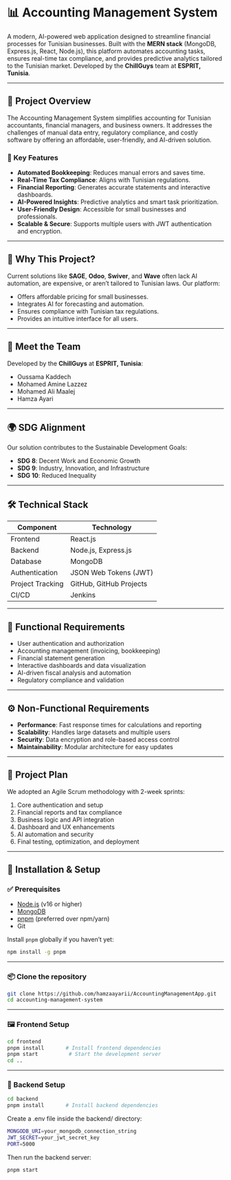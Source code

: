# 📊 Accounting Management System

A modern, AI-powered web application designed to streamline financial processes for Tunisian businesses. Built with the **MERN stack** (MongoDB, Express.js, React, Node.js), this platform automates accounting tasks, ensures real-time tax compliance, and provides predictive analytics tailored to the Tunisian market. Developed by the **ChillGuys** team at **ESPRIT, Tunisia**.

---

## 🚀 Project Overview

The Accounting Management System simplifies accounting for Tunisian accountants, financial managers, and business owners. It addresses the challenges of manual data entry, regulatory compliance, and costly software by offering an affordable, user-friendly, and AI-driven solution.

### 🌟 Key Features

- **Automated Bookkeeping**: Reduces manual errors and saves time.  
- **Real-Time Tax Compliance**: Aligns with Tunisian regulations.  
- **Financial Reporting**: Generates accurate statements and interactive dashboards.  
- **AI-Powered Insights**: Predictive analytics and smart task prioritization.  
- **User-Friendly Design**: Accessible for small businesses and professionals.  
- **Scalable & Secure**: Supports multiple users with JWT authentication and encryption.

---

## 🎯 Why This Project?

Current solutions like **SAGE**, **Odoo**, **Swiver**, and **Wave** often lack AI automation, are expensive, or aren’t tailored to Tunisian laws. Our platform:

- Offers affordable pricing for small businesses.  
- Integrates AI for forecasting and automation.  
- Ensures compliance with Tunisian tax regulations.  
- Provides an intuitive interface for all users.

---

## 👥 Meet the Team

Developed by the **ChillGuys** at **ESPRIT, Tunisia**:

- Oussama Kaddech  
- Mohamed Amine Lazzez  
- Mohamed Ali Maalej  
- Hamza Ayari

---

## 🌍 SDG Alignment

Our solution contributes to the Sustainable Development Goals:

- **SDG 8**: Decent Work and Economic Growth  
- **SDG 9**: Industry, Innovation, and Infrastructure  
- **SDG 10**: Reduced Inequality

---

## 🛠️ Technical Stack

| Component        | Technology               |
|------------------|---------------------------|
| Frontend         | React.js                  |
| Backend          | Node.js, Express.js       |
| Database         | MongoDB                   |
| Authentication   | JSON Web Tokens (JWT)     |
| Project Tracking | GitHub, GitHub Projects   |
| CI/CD            | Jenkins                   |

---

## 🔧 Functional Requirements

- User authentication and authorization  
- Accounting management (invoicing, bookkeeping)  
- Financial statement generation  
- Interactive dashboards and data visualization  
- AI-driven fiscal analysis and automation  
- Regulatory compliance and validation

---

## ⚙️ Non-Functional Requirements

- **Performance**: Fast response times for calculations and reporting  
- **Scalability**: Handles large datasets and multiple users  
- **Security**: Data encryption and role-based access control  
- **Maintainability**: Modular architecture for easy updates

---

## 📅 Project Plan

We adopted an Agile Scrum methodology with 2-week sprints:

1. Core authentication and setup  
2. Financial reports and tax compliance  
3. Business logic and API integration  
4. Dashboard and UX enhancements  
5. AI automation and security  
6. Final testing, optimization, and deployment

---

## 🧩 Installation & Setup

### ✅ Prerequisites

- [Node.js](https://nodejs.org/) (v16 or higher)  
- [MongoDB](https://www.mongodb.com/)  
- [pnpm](https://pnpm.io/) (preferred over npm/yarn)  
- Git

Install `pnpm` globally if you haven’t yet:

```bash
npm install -g pnpm

```

---

### 📦 Clone the repository

```bash
git clone https://github.com/hamzaayarii/AccountingManagementApp.git
cd accounting-management-system
```

---

### 🖼️ Frontend Setup

```bash
cd frontend
pnpm install       # Install frontend dependencies
pnpm start          # Start the development server
cd ..
```

---

### 🧠 Backend Setup

```bash
cd backend
pnpm install       # Install backend dependencies
```

Create a .env file inside the backend/ directory:

```bash
MONGODB_URI=your_mongodb_connection_string
JWT_SECRET=your_jwt_secret_key
PORT=5000
```

Then run the backend server:

```bash
pnpm start
```

